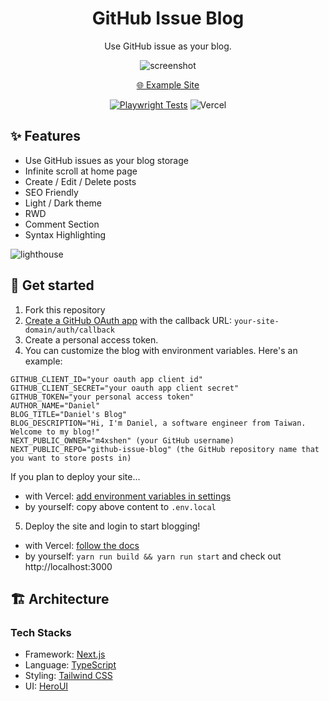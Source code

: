 <div align="center">
  <h1>GitHub Issue Blog</h1>

  Use GitHub issue as your blog.
  
![screenshot](https://github.com/user-attachments/assets/4ec02823-dfd4-41d6-aa24-bc37f303cfd1)


  [🌐 Example Site](https://github-issue-blog.vercel.app)
  
[![Playwright Tests](https://github.com/m4xshen/github-issue-blog/actions/workflows/playwright.yml/badge.svg)](https://github.com/m4xshen/github-issue-blog/actions/workflows/playwright.yml)
![Vercel](https://therealsujitk-vercel-badge.vercel.app/?app=github-issue-blog)


</div>


## ✨ Features

- Use GitHub issues as your blog storage
- Infinite scroll at home page
- Create / Edit / Delete posts
- SEO Friendly
- Light / Dark theme
- RWD
- Comment Section
- Syntax Highlighting

![lighthouse](https://github.com/m4xshen/github-issues-blog/assets/74842863/84c19d65-90f4-45e3-8100-ef81b60ad089)

## 🚀 Get started

1. Fork this repository
2. [Create a GitHub OAuth app](https://docs.github.com/en/apps/oauth-apps/building-oauth-apps/creating-an-oauth-app) with the callback URL: `your-site-domain/auth/callback`
3. Create a personal access token.
4. You can customize the blog with environment variables. Here's an example:

```
GITHUB_CLIENT_ID="your oauth app client id"
GITHUB_CLIENT_SECRET="your oauth app client secret"
GITHUB_TOKEN="your personal access token"
AUTHOR_NAME="Daniel"
BLOG_TITLE="Daniel's Blog"
BLOG_DESCRIPTION="Hi, I'm Daniel, a software engineer from Taiwan. Welcome to my blog!"
NEXT_PUBLIC_OWNER="m4xshen" (your GitHub username)
NEXT_PUBLIC_REPO="github-issue-blog" (the GitHub repository name that you want to store posts in)
```

If you plan to deploy your site...

- with Vercel: [add environment variables in settings](https://vercel.com/docs/projects/environment-variables)
- by yourself: copy above content to `.env.local`

5. Deploy the site and login to start blogging!

- with Vercel: [follow the docs](https://vercel.com/docs/deployments/overview)
- by yourself: `yarn run build && yarn run start` and check out http://localhost:3000

## 🏗️ Architecture

### Tech Stacks

- Framework: [Next.js](https://nextjs.org/)
- Language: [TypeScript](https://www.typescriptlang.org/)
- Styling: [Tailwind CSS](https://tailwindcss.com/)
- UI: [HeroUI](https://www.heroui.com/)
